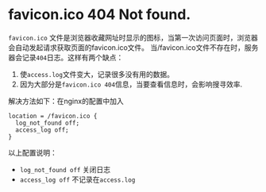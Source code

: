 # favicon.ico 404 Not found.

`favicon.ico` 文件是浏览器收藏网址时显示的图标，当第一次访问页面时，浏览器会自动发起请求获取页面的favicon.ico文件。
当/favicon.ico文件不存在时，服务器会记录`404`日志。这样有两个缺点：

 1. 使`access.log`文件变大，记录很多没有用的数据。
 2. 因为大部分是`favicon.ico 404`信息，当要查看信息时，会影响搜寻效率.


解决方法如下：在nginx的配置中加入

    location = /favicon.ico {
      log_not_found off;
      access_log off;
    }
    
以上配置说明：

 - `log_not_found off` 关闭日志
 - `access_log off` 不记录在`access.log`